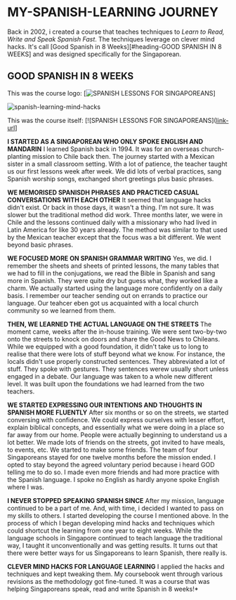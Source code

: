 # MY-SPANISH-LEARNING JOURNEY
Back in 2002, i created a course that teaches techniques to *Learn to Read, Write and Speak Spanish Fast*. The techniques leverage on clever mind hacks. It's call [Good Spanish in 8 Weeks][#heading-GOOD SPANISH IN 8 WEEKS] and was designed specifically for the Singaporean.

## GOOD SPANISH IN 8 WEEKS ##
This was the course logo:
[![SPANISH LESSONS FOR SINGAPOREANS](https://bridgesa.net/img/8-weeks-good-spanish-small.png)]


![spanish-learning-mind-hacks](https://github.com/user-attachments/assets/2dd133c8-d674-4bff-ab3d-2f5a3ef1c028)

This was the course itself:
[![SPANISH LESSONS FOR SINGAPOREANS]([link-url](https://bridgesa.net/spanish-class.html)]

**I STARTED AS A SINGAPOREAN WHO ONLY SPOKE ENGLISH AND MANDARIN**
I learned Spanish back in 1994. It was for an overseas church-planting mission to Chile back then.
The journey started with a Mexican sister in a small classroom setting. With a lot of patience, the teacher taught us our first lessons week after week.
We did lots of verbal practices, sang Spanish worship songs, exchanged short greetings plus basic phrases. 

**WE MEMORISED SPANISDH PHRASES AND PRACTICED CASUAL CONVERSATIONS WITH EACH OTHER**
It seemed that language hacks didn't exist. Or back in those days, it wasn't a thing. I'm not sure.
It was slower but the traditional method did work.
Three months later, we were in Chile and the lessons continued daily with a missionary who had lived in Latin America for like 30 years already. The method was similar to that used by the Mexican teacher except that the focus was a bit different. We went beyond basic phrases.

**WE FOCUSED MORE ON SPANISH GRAMMAR WRITING**
Yes, we did. I remember the sheets and sheets of printed lessons, the many tables that we had to fill in the conjugations, we read the Bible in Spanish and sang more in Spanish.
They were quite dry but guess what, they worked like a charm.
We actually started using the language more confidently on a daily basis.
I remember our teacher sending out on errands to practice our language.
Our teahcer eben got us acquainted with a local church community so we learned from them.

**THEN, WE LEARNED THE ACTUAL LANGUAGE ON THE STREETS**
The moment came, weeks after the in-house training. We were sent two-by-two onto the streets to knock on doors and share the Good News to Chileans.
While we equipped with a good foundation, it didn't take us to long to realise that there were lots of stuff beyond what we know.
For instance, the locals didn't use properly constructed sentences. They abbreviated a lot of stuff. They spoke with gestures. They sentences werew usually short unless engaged in a debate.
Our language was taken to a whole new different level. It was built upon the foundations we had learned from the two teachers.

**WE STARTED EXPRESSING OUR INTENTIONS AND THOUGHTS IN SPANISH MORE FLUENTLY**
After six months or so on the streets, we started conversing with confidence. We could express ourselves with lesser effort, explain biblical concepts, and essentially what we were doing in a place so far away from our home.
People were actually beginning to understand us a lot better. We made lots of friends on the streets, got invited to have meals, to events, etc. We started to make some friends. The team of four Singaporeans stayed for one twelve months before the mission ended. I opted to stay beyond the agreed voluntary period because i heard GOD telling me to do so. I made even more friends and had more practice with the Spanish language. I spoke no English as hardly anyone spoke English where I was.

**I NEVER STOPPED SPEAKING SPANISH SINCE**
After my mission, language continued to be a part of me. And, with time, i decided I wanted to pass on my skills to others.
I started developing the course I mentioned above. In the process of which I began developing mind hacks and techniques which could shortcut the learning from one year to eight weeks. While the language schools in Singapore continued to teach language the traditional way, I taught it unconventionally and was getting results. It turns out that there were better ways for us Singaporeans to learn Spanish, there really is.

**CLEVER MIND HACKS FOR LANGUAGE LEARNING**
I applied the hacks and techniques and kept tweaking them. My coursebook went through various revisions as the methodology got fine-tuned. It was a course that was helping Singaporeans speak, read and write Spanish in 8 weeks!*



